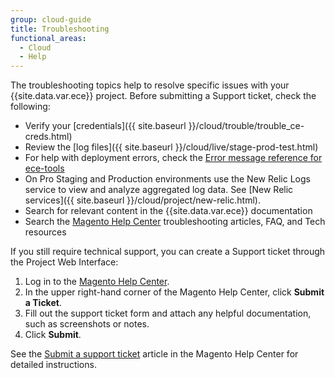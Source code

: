 ```yaml
---
group: cloud-guide
title: Troubleshooting
functional_areas:
  - Cloud
  - Help
---
```


The troubleshooting topics help to resolve specific issues with your {{site.data.var.ece}} project. Before submitting a Support ticket, check the following:

-  Verify your [credentials]({{ site.baseurl }}/cloud/trouble/trouble_ce-creds.html)
-  Review the [log files]({{ site.baseurl }}/cloud/live/stage-prod-test.html)
-  For help with deployment errors, check the [Error message reference for ece-tools]({{site.baseurl}}/cloud/reference/ece-tools-error-reference.html)
-  On Pro Staging and Production environments use the New Relic Logs service to view and analyze aggregated log data. See [New Relic services]({{ site.baseurl }}/cloud/project/new-relic.html).
-  Search for relevant content in the {{site.data.var.ece}} documentation
-  Search the [Magento Help Center](https://support.magento.com/hc/en-us) troubleshooting articles, FAQ, and Tech resources

If you still require technical support, you can create a Support ticket through the Project Web Interface:

1. Log in to the [Magento Help Center](https://support.magento.com/hc/en-us).
1. In the upper right-hand corner of the Magento Help Center, click **Submit a Ticket**.
1. Fill out the support ticket form and attach any helpful documentation, such as screenshots or notes.
1. Click **Submit**.

See the [Submit a support ticket](https://support.magento.com/hc/en-us/articles/360000913794#submit-ticket) article in the Magento Help Center for detailed instructions.
